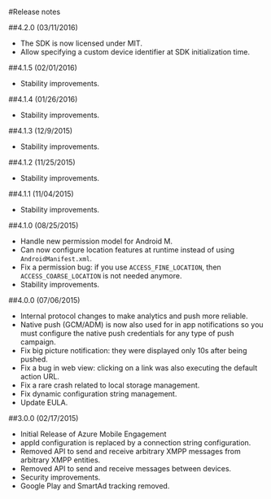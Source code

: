 <properties
	pageTitle="Azure Mobile Engagement Android SDK Integration"
	description="Latest updates and procedures for Android SDK for Azure Mobile Engagement"
	services="mobile-engagement"
	documentationCenter="mobile"
	authors="piyushjo"
	manager="dwrede"
	editor="" />

<tags
	ms.service="mobile-engagement"
	ms.workload="mobile"
	ms.tgt_pltfrm="mobile-android"
	ms.devlang="Java"
	ms.topic="article"
	ms.date="03/10/2016"
	ms.author="piyushjo" />


#Release notes

##4.2.0 (03/11/2016)

- The SDK is now licensed under MIT.
- Allow specifying a custom device identifier at SDK initialization time.

##4.1.5 (02/01/2016)

- Stability improvements.

##4.1.4 (01/26/2016)

- Stability improvements.

##4.1.3 (12/9/2015)

- Stability improvements.

##4.1.2 (11/25/2015)

- Stability improvements.

##4.1.1 (11/04/2015)

- Stability improvements.

##4.1.0 (08/25/2015)

- Handle new permission model for Android M.
- Can now configure location features at runtime instead of using  `AndroidManifest.xml`.
- Fix a permission bug: if you use `ACCESS_FINE_LOCATION`, then `ACCESS_COARSE_LOCATION` is not needed anymore.
- Stability improvements.

##4.0.0 (07/06/2015)

-   Internal protocol changes to make analytics and push more reliable.
-   Native push (GCM/ADM) is now also used for in app notifications so you must configure the native push credentials for any type of push campaign.
-   Fix big picture notification: they were displayed only 10s after being pushed.
-   Fix a bug in web view: clicking on a link was also executing the default action URL.
-   Fix a rare crash related to local storage management.
-   Fix dynamic configuration string management.
-   Update EULA.

##3.0.0 (02/17/2015)

-   Initial Release of Azure Mobile Engagement
-   appId configuration is replaced by a connection string configuration.
-   Removed API to send and receive arbitrary XMPP messages from arbitrary XMPP entities.
-   Removed API to send and receive messages between devices.
-   Security improvements.
-   Google Play and SmartAd tracking removed.
